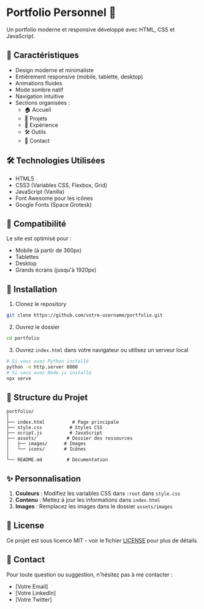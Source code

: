 # Portfolio Personnel 🚀

Un portfolio moderne et responsive développé avec HTML, CSS et JavaScript.

## 🌟 Caractéristiques

- Design moderne et minimaliste
- Entièrement responsive (mobile, tablette, desktop)
- Animations fluides
- Mode sombre natif
- Navigation intuitive
- Sections organisées :
  - 🏠 Accueil
  - 📂 Projets
  - 💼 Expérience
  - 🛠️ Outils
  - 📧 Contact

## 🛠️ Technologies Utilisées

- HTML5
- CSS3 (Variables CSS, Flexbox, Grid)
- JavaScript (Vanilla)
- Font Awesome pour les icônes
- Google Fonts (Space Grotesk)

## 📱 Compatibilité

Le site est optimisé pour :
- Mobile (à partir de 360px)
- Tablettes
- Desktop
- Grands écrans (jusqu'à 1920px)

## 🚀 Installation

1. Clonez le repository
```bash
git clone https://github.com/votre-username/portfolio.git
```

2. Ouvrez le dossier
```bash
cd portfolio
```

3. Ouvrez `index.html` dans votre navigateur ou utilisez un serveur local
```bash
# Si vous avez Python installé
python -m http.server 8000
# Si vous avez Node.js installé
npx serve
```

## 📂 Structure du Projet

```
portfolio/
│
├── index.html          # Page principale
├── style.css          # Styles CSS
├── script.js          # JavaScript
├── assets/           # Dossier des ressources
│   ├── images/      # Images
│   └── icons/       # Icônes
│
└── README.md         # Documentation
```

## ✨ Personnalisation

1. **Couleurs** : Modifiez les variables CSS dans `:root` dans `style.css`
2. **Contenu** : Mettez à jour les informations dans `index.html`
3. **Images** : Remplacez les images dans le dossier `assets/images`

## 📝 License

Ce projet est sous licence MIT - voir le fichier [LICENSE](LICENSE) pour plus de détails.

## 🤝 Contact

Pour toute question ou suggestion, n'hésitez pas à me contacter :
- [Votre Email]
- [Votre LinkedIn]
- [Votre Twitter] 